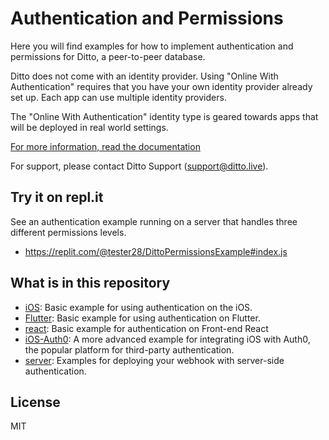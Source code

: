 # Authentication and Permissions

Here you will find examples for how to implement authentication and permissions for Ditto, a peer-to-peer database.
 
Ditto does not come with an identity provider. Using "Online With Authentication" requires that you have your own identity provider already set up. Each app can use multiple identity providers.

The "Online With Authentication" identity type is geared towards apps that will be deployed in real world settings.

[For more information, read the documentation](https://docs.ditto.live/ios/common/security/authentication)

For support, please contact Ditto Support (support@ditto.live).

## Try it on repl.it

See an authentication example running on a server that handles three different permissions levels. 

* https://replit.com/@tester28/DittoPermissionsExample#index.js

## What is in this repository

* [iOS](./iOS/Simple/): Basic example for using authentication on the iOS. 
* [Flutter](./flutter/): Basic example for using authentication on Flutter.
* [react](./react/): Basic example for authentication on Front-end React
* [iOS-Auth0](./iOS/iOS-auth0/): A more advanced example for integrating iOS with Auth0, the popular platform for third-party authentication. 
* [server](./server/): Examples for deploying your webhook with server-side authentication.

## License

MIT
